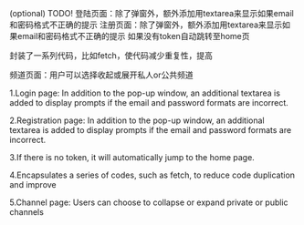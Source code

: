 (optional) TODO!
登陆页面：除了弹窗外，额外添加用textarea来显示如果email和密码格式不正确的提示
注册页面：除了弹窗外，额外添加用textarea来显示如果email和密码格式不正确的提示
如果没有token自动跳转至home页

封装了一系列代码，比如fetch，使代码减少重复性，提高


频道页面：用户可以选择收起或展开私人or公共频道

1.Login page: In addition to the pop-up window, an additional textarea is added to display prompts if the email and password formats are incorrect.

2.Registration page: In addition to the pop-up window, an additional textarea is added to display prompts if the email and password formats are incorrect.

3.If there is no token, it will automatically jump to the home page.

4.Encapsulates a series of codes, such as fetch, to reduce code duplication and improve


5.Channel page: Users can choose to collapse or expand private or public channels